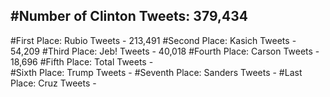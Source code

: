 #Number of Clinton Tweets: 379,434
---
#First Place: Rubio Tweets - 213,491
#Second Place: Kasich Tweets - 54,209
#Third Place: Jeb! Tweets - 40,018
#Fourth Place: Carson Tweets - 18,696
#Fifth Place: Total Tweets -  
#Sixth Place: Trump Tweets - 
#Seventh Place: Sanders Tweets - 
#Last Place: Cruz Tweets - 
